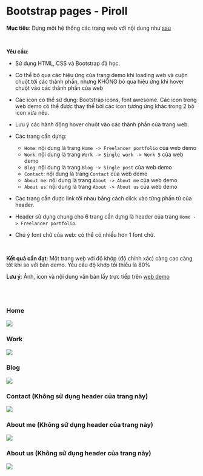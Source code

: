 # Bootstrap pages - Piroll

**Mục tiêu**: Dựng một hệ thống các trang web với nội dung như [sau](https://demo.nkdev.info/#piroll_html)

<br/>

**Yêu cầu**: 
- Sử dụng HTML, CSS và Bootstrap đã học.

- Có thể bỏ qua các hiệu ứng của trang demo khi loading web và cuộn chuột tới các thành phần, nhưng KHÔNG bỏ qua hiệu ứng khi hover chuột vào các thành phần của web

- Các icon có thể sử dụng: Bootstrap icons, font awesome. Các icon trong web demo có thể được thay thế bởi các icon tương ứng khác trong 2 bộ icon vừa nêu.

- Lưu ý các hành động hover chuột vào các thành phần của trang web.

- Các trang cần dựng:
    + `Home`: nội dung là trang `Home -> Freelancer portfolio` của web demo
    + `Work`: nội dung là trang `Work -> Single work -> Work 5` của web demo
    + `Blog`: nội dung là trang `Blog -> Single post` của web demo
    + `Contact`: nội dung là trang `Contact` của web demo
    + `About me`: nội dung là trang `About -> About me` của web demo
    + `About us`: nội dung là trang `About -> About us` của web demo

- Các trang cần được link tới nhau bằng cách click vào từng phần tử của header.

- Header sử dụng chung cho 6 trang cần dựng là header của trang `Home -> Freelancer portfolio`.

- Chú ý font chữ của web: có thể có nhiều hơn 1 font chữ.

<br/>

**Kết quả cần đạt**: Một trang web với độ khớp (độ chính xác) càng cao càng tốt khi so với bản demo. Yêu cầu độ khớp tối thiểu là 80%

**Lưu ý**: Ảnh, icon và nội dung văn bản lấy trực tiếp trên [web demo](https://demo.nkdev.info/#piroll_html)


<br/>
<br/>

### Home

![](./images/pirol-home.png)

### Work

![](./images/pirol-work.png)

### Blog

![](./images/pirol-blog.png)

### Contact (Không sử dụng header của trang này)

![](./images/pirol-contact.png)

### About me (Không sử dụng header của trang này)

![](./images/pirol-about-me.png)

### About us (Không sử dụng header của trang này)

![](./images/pirol-about-us.png)
